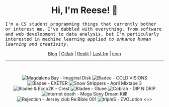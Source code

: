 <h1 align="center">Hi, I'm Reese! 👋</h1>

<p><samp>I'm a CS student programming things that currently bother or interest me. I've dabbled with everything, from software and web development to data analysis, but I'm particularly interested in machine learning <i>applied to enhance human learning and creativity.</i></p></samp>

<p align="center">
 <a href="https://renys.dev">Blog</a> | <a href="https://gitlab.com/renys">Gitlab</a> | <a href="https://replit.com/@renys">Replit</a> | <a href="https://last.fm/user/emperte">Last.fm</a> | <a href="https://picrew.me/en/image_maker/2243240">icon</a>
</p>

<hr class="dotted">
<br>
<!-- lastfm -->
<p align="center"><img src="https://lastfm.freetls.fastly.net/i/u/64s/0787b4f6e2086c763482254d375b17f0.png" title="Magdalena Bay - Imaginal Disk"> <img src="https://lastfm.freetls.fastly.net/i/u/64s/091ed7bca47d5c69795b3ccc9ca0d477.jpg" title="Bladee - COLD VISIONS"> <img src="https://lastfm.freetls.fastly.net/i/u/64s/400560416eb0c37bbc407cd4279c7899.jpg" title="Bladee - EXETER"> <img src="https://lastfm.freetls.fastly.net/i/u/64s/9ed7ccf135146a21ceead95c369e8021.jpg" title="Snow Strippers - April Mixtape 3"> <img src="https://lastfm.freetls.fastly.net/i/u/64s/4ba80626474b2b067fba1c8ab2849556.jpg" title="Bladee & Ecco2K - Crest"> <img src="https://lastfm.freetls.fastly.net/i/u/64s/34c4f4ae1a4ef6692b4c8bda57793969.jpg" title="Bladee - Gluee"> <img src="https://lastfm.freetls.fastly.net/i/u/64s/5fe3a97241326cfec522f284a948c033.jpg" title="Cobrah - DIP N DRIP"> <img src="https://lastfm.freetls.fastly.net/i/u/64s/1191b2c319c10ddc5d66e5697b784b6e.jpg" title="internet death - Mega Sony Dream Kill!"> <img src="https://lastfm.freetls.fastly.net/i/u/64s/7678a5fc1baffebc1f8a0df324d2a999.jpg" title="Rejection - Jersey club Re:Bible 001"> <img src="https://lastfm.freetls.fastly.net/i/u/64s/7823501bbf0c0a2b33568493a2886af0.jpg" title="tripleS - EVOLution <⟡>"> </p>

